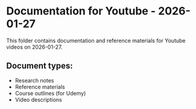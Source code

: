 # Documentation for Youtube - 2026-01-27

This folder contains documentation and reference materials for Youtube videos on 2026-01-27.

## Document types:
- Research notes
- Reference materials
- Course outlines (for Udemy)
- Video descriptions
